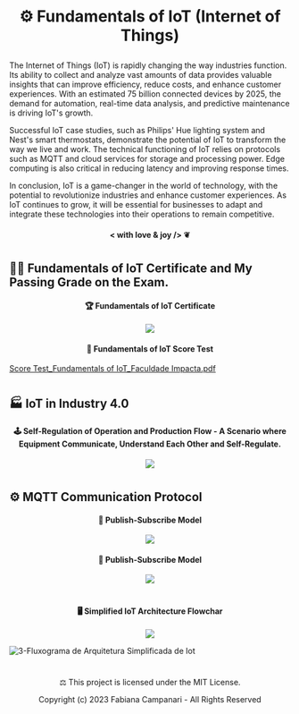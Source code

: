 # <p align="center"> ⚙️ Fundamentals of IoT (Internet of Things) 

The Internet of Things (IoT) is rapidly changing the way industries function. Its ability to collect and analyze vast amounts of data provides valuable insights that can improve efficiency, reduce costs, and enhance customer experiences. With an estimated 75 billion connected devices by 2025, the demand for automation, real-time data analysis, and predictive maintenance is driving IoT's growth.

Successful IoT case studies, such as Philips' Hue lighting system and Nest's smart thermostats, demonstrate the potential of IoT to transform the way we live and work. The technical functioning of IoT relies on protocols such as MQTT and cloud services for storage and processing power. Edge computing is also critical in reducing latency and improving response times.

In conclusion, IoT is a game-changer in the world of technology, with the potential to revolutionize industries and enhance customer experiences. As IoT continues to grow, it will be essential for businesses to adapt and integrate these technologies into their operations to remain competitive.

#### <p align="center"> < with love & joy /> ❦
#

## 👩‍🎓 Fundamentals of IoT Certificate and My Passing Grade on the Exam.

#### <p align="center"> 🏆 Fundamentals of IoT Certificate 

<p align="center">
<img src="https://github.com/Quantum-Software-Development/Fundamentals-of-IoT/assets/113218619/1c9b2d34-a3e4-4e17-93fc-6d076846a785"/> 
  
#### <p align="center"> 🥇 Fundamentals of IoT Score Test

[Score Test_Fundamentals of IoT_Faculdade Impacta.pdf](https://github.com/FabianaCampanari/Fundamentals-of-IoT/files/12271857/Score.Test_Fundamentals.of.IoT_Faculdade.Impacta.pdf)

#

 ## 🏭 IoT in Industry 4.0

#### <p align="center"> 🕹 Self-Regulation of Operation and Production Flow - A Scenario where Equipment Communicate, Understand Each Other and Self-Regulate. 

<p align="center">
<img src="https://github.com/FabianaCampanari/Fundamentals-of-IoT/assets/113218619/9b7f058f-8106-4097-ad78-b351beb3416d"/>

#

## ⚙️ MQTT Communication Protocol 

#### <p align="center"> 👥 Publish-Subscribe Model

<p align="center">
<img src="https://github.com/FabianaCampanari/Fundamentals-of-IoT/assets/113218619/16571fec-dbb1-4f90-86b8-57e7c1070b1d"/> 


#### <p align="center">  👥 Publish-Subscribe Model

<p align="center">
<img src="https://github.com/FabianaCampanari/Fundamentals-of-IoT/assets/113218619/947ce8f8-0c50-4513-8fa5-07b327ffd74d" />

#




#### <p align="center">  🖥 Simplified IoT Architecture Flowchar

<p align="center">
<img src="https://github.com/FabianaCampanari/Fundamentals-of-IoT/assets/113218619/f8628158-6f20-4673-9aac-05fd1507339f" />

![3-Fluxograma de Arquitetura Simplificada de Iot]()




#

<p align="center"> ⚖︎ This project is licensed under the MIT License.

<p align="center"> Copyright (c) 2023 Fabiana Campanari - All Rights Reserved










